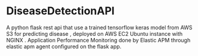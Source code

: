 # DiseaseDetectionAPI
A python flask rest api that use a trained tensorflow keras model  from AWS S3 for predicting disease , deployed on AWS EC2 Ubuntu instance with NGINX . Application Performance Monitoring done by Elastic APM  through elastic apm agent configured on the flask app.
